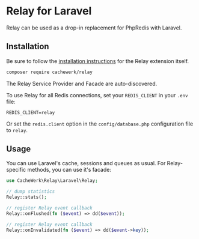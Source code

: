 # Relay for Laravel

Relay can be used as a drop-in replacement for PhpRedis with Laravel.

## Installation

Be sure to follow the [installation instructions](https://relay.so/docs/installation) for the Relay extension itself.

```bash
composer require cachewerk/relay
```

The Relay Service Provider and Facade are auto-discovered.

To use Relay for all Redis connections, set your `REDIS_CLIENT` in your `.env` file:

```
REDIS_CLIENT=relay
```

Or set the `redis.client` option in the `config/database.php` configuration file to `relay`.

## Usage

You can use Laravel's cache, sessions and queues as usual. For Relay-specific methods, you can use it's facade:

```php
use CacheWerk\Relay\Laravel\Relay;

// dump statistics
Relay::stats();

// register Relay event callback
Relay::onFlushed(fn ($event) => dd($event));

// register Relay event callback
Relay::onInvalidated(fn ($event) => dd($event->key));
```

